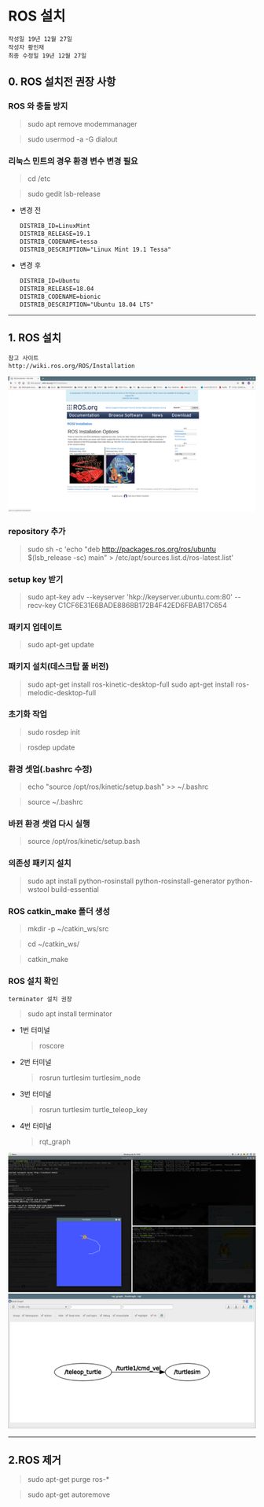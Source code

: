 # ROS 설치 
```
작성일 19년 12월 27일
작성자 황인재
최종 수정일 19년 12월 27일
```


## 0. ROS 설치전 권장 사항
### ROS 와 충돌 방지

>sudo apt remove modemmanager

>sudo usermod -a -G dialout  <user name>

### 리눅스 민트의 경우 환경 변수 변경 필요
> cd /etc  

> sudo gedit lsb-release  

* 변경 전
    ```
    DISTRIB_ID=LinuxMint
    DISTRIB_RELEASE=19.1
    DISTRIB_CODENAME=tessa
    DISTRIB_DESCRIPTION="Linux Mint 19.1 Tessa"
    ```
* 변경 후
    ```
    DISTRIB_ID=Ubuntu
    DISTRIB_RELEASE=18.04
    DISTRIB_CODENAME=bionic
    DISTRIB_DESCRIPTION="Ubuntu 18.04 LTS"
    ```
    
---
## 1. ROS 설치
```
참고 사이트
http://wiki.ros.org/ROS/Installation
```
![sss](./1.png)

### repository 추가

> sudo sh -c 'echo "deb http://packages.ros.org/ros/ubuntu $(lsb_release -sc) main" > /etc/apt/sources.list.d/ros-latest.list'

### setup key 받기
> sudo apt-key adv --keyserver 'hkp://keyserver.ubuntu.com:80' --recv-key C1CF6E31E6BADE8868B172B4F42ED6FBAB17C654

### 패키지 업데이트
>sudo apt-get update
### 패키지 설치(데스크탑 풀 버전)
>sudo apt-get install ros-kinetic-desktop-full 
>sudo apt-get install ros-melodic-desktop-full 
### 초기화 작업
>sudo rosdep init

>rosdep update
### 환경 셋업(.bashrc 수정)
>echo "source /opt/ros/kinetic/setup.bash" >> ~/.bashrc

>source ~/.bashrc

### 바뀐 환경 셋업 다시 실행
> source /opt/ros/kinetic/setup.bash

### 의존성 패키지 설치
>sudo apt install python-rosinstall python-rosinstall-generator python-wstool build-essential

### ROS catkin_make 폴더 생성
> mkdir -p ~/catkin_ws/src

> cd ~/catkin_ws/

> catkin_make

### ROS 설치 확인
```
terminator 설치 권장
```
>sudo apt install terminator
* 1번 터미널

    > roscore
* 2번 터미널
    > rosrun turtlesim turtlesim_node 
* 3번 터미널 
    >rosrun turtlesim turtle_teleop_key 

* 4번 터미널 
    >rqt_graph 

![sss](./test.png)
![sss](./rqt.png)

---

## 2.ROS 제거 
>sudo apt-get purge ros-*

>sudo apt-get autoremove